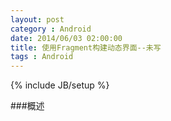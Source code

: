 ```yaml
---
layout: post
category : Android
date: 2014/06/03 02:00:00 
title: 使用Fragment构建动态界面--未写
tags : Android
---
```

{% include JB/setup %}

###概述

